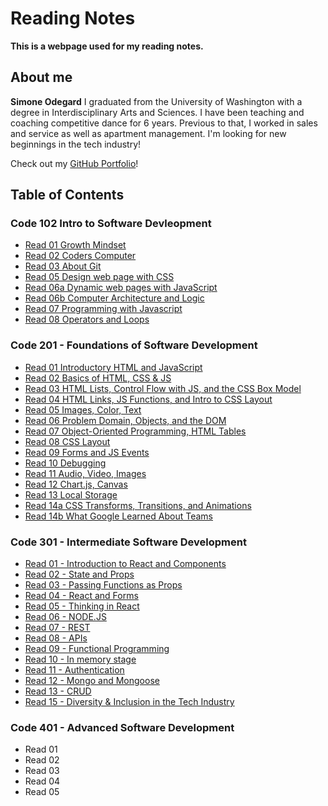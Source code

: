# Reading Notes
**This is a webpage used for my reading notes.**

## About me
**Simone Odegard** I graduated from the University of Washington with a degree in Interdisciplinary Arts and Sciences. I have been teaching and coaching competitive dance for 6 years. Previous to that, I worked in sales and service as well as apartment management. I'm looking for new beginnings in the tech industry!

Check out my [GitHub Portfolio](https://github.com/SimoneOdegard)!

## Table of Contents

### Code 102 Intro to Software Devleopment
- [Read 01 Growth Mindset](code102/class01.md)
- [Read 02 Coders Computer](code102/class02.md)
- [Read 03 About Git](code102/class03.md)
- [Read 05 Design web page with CSS](code102/class05.md)
- [Read 06a Dynamic web pages with JavaScript](code102/class06.md)
- [Read 06b Computer Architecture and Logic](code102/class06b.md)
- [Read 07 Programming with Javascript](code102/class07.md)
- [Read 08 Operators and Loops](code102/class08.md)

### Code 201 - Foundations of Software Development
- [Read 01 Introductory HTML and JavaScript](code201/class-01.md)
- [Read 02 Basics of HTML, CSS & JS](code201/class-02.md)
- [Read 03 HTML Lists, Control Flow with JS, and the CSS Box Model](code201/class-03.md)
- [Read 04 HTML Links, JS Functions, and Intro to CSS Layout](code201/class-04.md)
- [Read 05 Images, Color, Text](code201/class-05.md)
- [Read 06 Problem Domain, Objects, and the DOM](code201/class-06.md)
- [Read 07 Object-Oriented Programming, HTML Tables](code201/class-07.md)
- [Read 08 CSS Layout](code201/class-08.md)
- [Read 09 Forms and JS Events](code201/class-09.md)
- [Read 10 Debugging](code201/class-10.md)
- [Read 11 Audio, Video, Images](code201/class-11.md)
- [Read 12 Chart.js, Canvas](code201/class-12.md)
- [Read 13 Local Storage](code201/class-13.md)
- [Read 14a CSS Transforms, Transitions, and Animations](code201/class-14a.md)
- [Read 14b What Google Learned About Teams](code201/class-14b.md)

### Code 301 - Intermediate Software Development
- [Read 01 - Introduction to React and Components](code301/read01.md)
- [Read 02 - State and Props](code301/read02.md)
- [Read 03 - Passing Functions as Props](code301/read03.md)
- [Read 04 - React and Forms](code301/read04.md)
- [Read 05 - Thinking in React](code301/read05.md)
- [Read 06 - NODE.JS](code301/read06.md)
- [Read 07 - REST](code301/read07.md)
- [Read 08 - APIs](code301/read08.md)
- [Read 09 - Functional Programming](code301/read09.md)
- [Read 10 - In memory stage](code301/read10.md)
- [Read 11 - Authentication](code301/read11.md)
- [Read 12 - Mongo and Mongoose](code301/read12.md)
- [Read 13 - CRUD](code301/read13.md)
- [Read 15 - Diversity & Inclusion in the Tech Industry](code301/read15.md)

### Code 401 - Advanced Software Development
- Read 01
- Read 02
- Read 03
- Read 04
- Read 05